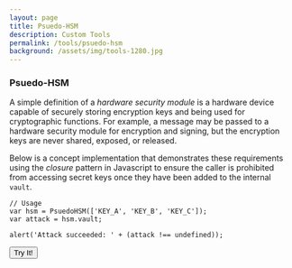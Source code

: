 ```yaml
---
layout: page
title: Psuedo-HSM
description: Custom Tools
permalink: /tools/psuedo-hsm
background: /assets/img/tools-1280.jpg
---
```

<h3>Psuedo-HSM</h3>
<p>A simple definition of a <em>hardware security module</em> is a hardware device capable of securely storing encryption keys and being used for cryptographic functions. For example, a message may be passed to a hardware security module for encryption and signing, but the encryption keys are never shared, exposed, or released.</p>
<p>Below is a concept implementation that demonstrates these requirements using the <em>closure</em> pattern in Javascript to ensure the caller is prohibited from accessing secret keys once they have been added to the internal <code>vault</code>.</p>
<script class="snippet">
function PsuedoHSM(keys) {
  var vault = [];

  function protectKey(key) {
  }

  for (var i in keys)
    vault.push(protectKey(keys[i]));

  return {
    encrypt: function(plaintext) {
    },

    decrypt: function(ciphertext) {
    },

    sign: function(data) {
    },

    verify: function(data, signature) {
    }
  };
}
</script>

````
// Usage
var hsm = PsuedoHSM(['KEY_A', 'KEY_B', 'KEY_C']);
var attack = hsm.vault;

alert('Attack succeeded: ' + (attack !== undefined));
````

<p>
  <button type="button" class="btn btn-primary" onclick="javascript:alert('Attack succeeded: ' + (PsuedoHSM(['KEY_A', 'KEY_B', 'KEY_C']).vault !== undefined));">Try It!</button>
</p>